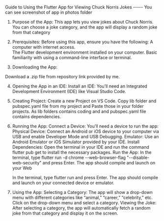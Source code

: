 Guide to Using the Flutter App for Viewing Chuck Norris Jokes  -----  You can see screenshot of app in photos folder

1. Purpose of the App:
	This app lets you view jokes about Chuck Norris. You can choose a joke category, and the	 	app will display a random joke from that category

2. Prerequisites:
	Before using this app, ensure you have the following:
	A computer with internet access.	
	The Flutter development environment installed on your computer. 
	Basic familiarity with using a command-line interface or terminal.

3. Downloading the App:

  Download a .zip file from  repository link provided by me.

4. Opening the App in an IDE:
	Install an IDE: You’ll need an Integrated Development Environment (IDE) like Visual Studio 	Code.


5. Creating Project:
	Create a new Project on VS Code. 
	Copy lib folder and pubspec.yaml file from my project and Paste those in your folder 	projects. As lib folders contains coding and and pubspec.yaml file contains dependencies.
	
6. Running the App:
	Connect a Device: You’ll need a device to run the app:
	Physical Device: Connect an Android or iOS device to your computer via USB and enable 	Developer Mode and USB Debugging.
	Emulator: Use an Android Emulator or iOS Simulator provided by your IDE.
	Install Dependencies: Open the terminal in your IDE and run the command flutter pub get 	to install the necessary packages.
	Run the App:
	In the terminal, type flutter run -d chrome --web-browser-flag "--disable-web-security" 	and press Enter. The app should compile and launch on your Web

	In the terminal, type flutter run and press Enter. The app should compile and launch on 	your connected device or emulator.

7. Using the App:
	Selecting a Category:
	The app will show a drop-down menu with different categories like “animal,” “career,” 	“celebrity,” etc.
	Click on the drop-down menu and select a category.
	Viewing the Joke:
	After selecting a category, the app will automatically fetch a random joke from that 	category and display it on the screen.
